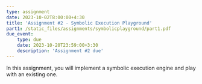 ```yaml
---
type: assignment
date: 2023-10-02T8:00:00+4:30
title: 'Assignment #2 - Symbolic Execution Playground'
part1: /static_files/assignments/symbolicplayground/part1.pdf
due_event: 
    type: due
    date: 2023-10-20T23:59:00+3:30
    description: 'Assignment #2 due'
---
```

In this assignment, you will implement a symbolic execution engine and play with an existing one.
